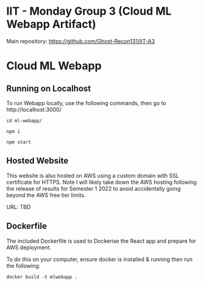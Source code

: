 # IIT - Monday Group 3 (Cloud ML Webapp Artifact)
Main repository: https://github.com/Ghost-Recon131/IIT-A3

# Cloud ML Webapp
## Running on Localhost
To run Webapp locally, use the following commands, then go to http://localhost:3000/
```shell
cd ml-webapp/

npm i

npm start
```


## Hosted Website
This website is also hosted on AWS using a custom domain with SSL certificate for HTTPS. Note I will likely take down the
AWS hosting following the release of results for Semester 1 2022 to avoid accidentally going beyond the AWS free tier limits. 

URL: TBD


## Dockerfile
The included Dockerfile is used to Dockerise the React app and prepare for AWS deployment. 

To do this on your computer, ensure docker is installed & running then run the following:

```shell
docker build -t mlwebapp .
```